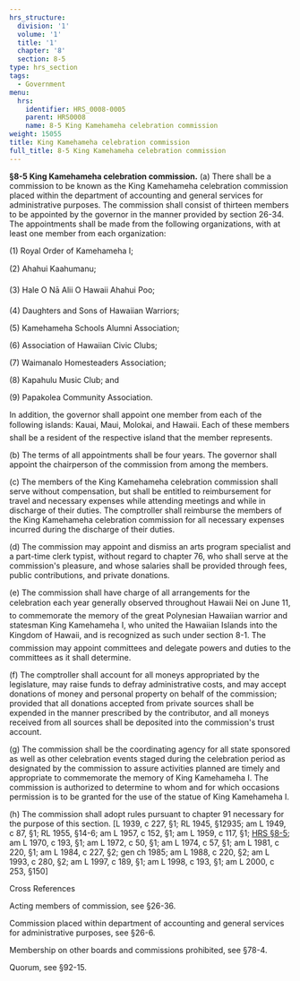 ```yaml
---
hrs_structure:
  division: '1'
  volume: '1'
  title: '1'
  chapter: '8'
  section: 8-5
type: hrs_section
tags:
  - Government
menu:
  hrs:
    identifier: HRS_0008-0005
    parent: HRS0008
    name: 8-5 King Kamehameha celebration commission
weight: 15055
title: King Kamehameha celebration commission
full_title: 8-5 King Kamehameha celebration commission
---
```

**§8-5 King Kamehameha celebration commission.** (a) There shall be a commission to be known as the King Kamehameha celebration commission placed within the department of accounting and general services for administrative purposes. The commission shall consist of thirteen members to be appointed by the governor in the manner provided by section 26-34\. The appointments shall be made from the following organizations, with at least one member from each organization:

(1) Royal Order of Kamehameha I;

(2) Ahahui Kaahumanu;

(3) Hale O Nā Alii O Hawaii Ahahui Poo;

(4) Daughters and Sons of Hawaiian Warriors;

(5) Kamehameha Schools Alumni Association;

(6) Association of Hawaiian Civic Clubs;

(7) Waimanalo Homesteaders Association;

(8) Kapahulu Music Club; and

(9) Papakolea Community Association.

In addition, the governor shall appoint one member from each of the following islands: Kauai, Maui, Molokai, and Hawaii. Each of these members shall be a resident of the respective island that the member represents.

(b) The terms of all appointments shall be four years. The governor shall appoint the chairperson of the commission from among the members.

(c) The members of the King Kamehameha celebration commission shall serve without compensation, but shall be entitled to reimbursement for travel and necessary expenses while attending meetings and while in discharge of their duties. The comptroller shall reimburse the members of the King Kamehameha celebration commission for all necessary expenses incurred during the discharge of their duties.

(d) The commission may appoint and dismiss an arts program specialist and a part-time clerk typist, without regard to chapter 76, who shall serve at the commission's pleasure, and whose salaries shall be provided through fees, public contributions, and private donations.

(e) The commission shall have charge of all arrangements for the celebration each year generally observed throughout Hawaii Nei on June 11, to commemorate the memory of the great Polynesian Hawaiian warrior and statesman King Kamehameha I, who united the Hawaiian Islands into the Kingdom of Hawaii, and is recognized as such under section 8-1\. The commission may appoint committees and delegate powers and duties to the committees as it shall determine.

(f) The comptroller shall account for all moneys appropriated by the legislature, may raise funds to defray administrative costs, and may accept donations of money and personal property on behalf of the commission; provided that all donations accepted from private sources shall be expended in the manner prescribed by the contributor, and all moneys received from all sources shall be deposited into the commission's trust account.

(g) The commission shall be the coordinating agency for all state sponsored as well as other celebration events staged during the celebration period as designated by the commission to assure activities planned are timely and appropriate to commemorate the memory of King Kamehameha I. The commission is authorized to determine to whom and for which occasions permission is to be granted for the use of the statue of King Kamehameha I.

(h) The commission shall adopt rules pursuant to chapter 91 necessary for the purpose of this section. [L 1939, c 227, §1; RL 1945, §12935; am L 1949, c 87, §1; RL 1955, §14-6; am L 1957, c 152, §1; am L 1959, c 117, §1; [HRS §8-5](/title-1/chapter-8/section-8-5/); am L 1970, c 193, §1; am L 1972, c 50, §1; am L 1974, c 57, §1; am L 1981, c 220, §1; am L 1984, c 227, §2; gen ch 1985; am L 1988, c 220, §2; am L 1993, c 280, §2; am L 1997, c 189, §1; am L 1998, c 193, §1; am L 2000, c 253, §150]

Cross References

Acting members of commission, see §26-36.

Commission placed within department of accounting and general services for administrative purposes, see §26-6.

Membership on other boards and commissions prohibited, see §78-4.

Quorum, see §92-15.